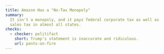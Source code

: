```yaml
---
title: Amazon Has a "No-Tax Monopoly"
summary:
  It isn't a monopoly, and it pays federal corporate tax as well as
  sales tax in almost all states.
checks:
  - checker: politifact
    short: Trump’s statement is inaccurate and ridiculous.
    url: pants-on-fire
---
```

